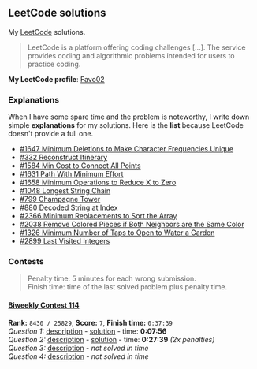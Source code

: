 ## LeetCode solutions

My [LeetCode](https://leetcode.com/problemset/all/) solutions.

> LeetCode is a platform offering coding challenges [...]. The service provides coding and algorithmic problems intended for users to practice coding.

**My LeetCode profile**: [Favo02](https://leetcode.com/Favo02/)

### Explanations

When I have some spare time and the problem is noteworthy, I write down simple **explanations** for my solutions. Here is the **list** because LeetCode doesn't provide a full one.

- [#1647 Minimum Deletions to Make Character Frequencies Unique](https://leetcode.com/problems/minimum-deletions-to-make-character-frequencies-unique/solutions/4034903/python-1647-solution-169-ms-70-45-15-mb-15-91/)
- [#332 Reconstruct Itinerary](https://leetcode.com/problems/reconstruct-itinerary/solutions/4045578/python3-332-solution-80-ms-89-82-17-mb-44-43/)
- [#1584 Min Cost to Connect All Points](https://leetcode.com/problems/min-cost-to-connect-all-points/solutions/4047087/python3-1584-solution-642-ms-96-86-17-mb-96-12/)
- [#1631 Path With Minimum Effort](https://leetcode.com/problems/path-with-minimum-effort/solutions/4053126/python3-1631-solution-796-ms-43-26-19-mb-41-14/)
- [#1658 Minimum Operations to Reduce X to Zero](https://leetcode.com/problems/minimum-operations-to-reduce-x-to-zero/solutions/4078314/python3-1658-solution-1999-ms-5-00-30-mb-28-76/)
- [#1048 Longest String Chain](https://leetcode.com/problems/longest-string-chain/solutions/4080416/python3-1048-solution-1018-ms-31-21-17-mb-77-76/)
- [#799 Champagne Tower](https://leetcode.com/problems/champagne-tower/solutions/4085231/python3-799-solution-69-ms-97-66-16-mb-90-79/)
- [#880 Decoded String at Index](https://leetcode.com/problems/decoded-string-at-index/solutions/4105170/python3-880-solution-34-ms-76-81-16-mb-92-66/)
- [#2366 Minimum Replacements to Sort the Array](https://leetcode.com/problems/minimum-replacements-to-sort-the-array/solutions/4116578/python3-2366-solution-502-ms-22-97-28-mb-75-13/)
- [#2038 Remove Colored Pieces if Both Neighbors are the Same Color](https://leetcode.com/problems/remove-colored-pieces-if-both-neighbors-are-the-same-color/solutions/4120446/python3-2038-solution-196-ms-62-83-17-mb-65-73/)
- [#1326 Minimum Number of Taps to Open to Water a Garden](https://leetcode.com/problems/minimum-number-of-taps-to-open-to-water-a-garden/solutions/4130908/python3-1326-solution-122-ms-74-71-18-mb-21-84/)
- [#2899 Last Visited Integers](https://leetcode.com/problems/last-visited-integers/solutions/4168327/python3-2899-solution-52-ms-16-mb/)

### Contests

> Penalty time: 5 minutes for each wrong submission.\
> Finish time: time of the last solved problem plus penalty time.

#### [Biweekly Contest 114](https://leetcode.com/contest/biweekly-contest-114/)

**Rank:** `8430 / 25829`, **Score:** `7`, **Finish time:** `0:37:39`\
_Question 1:_ [description](https://leetcode.com/problems/minimum-operations-to-collect-elements/) - [solution](./solved/2869.MinimumOperationsToCollectElements.py) - time: **0:07:56**\
_Question 2:_ [description](https://leetcode.com/problems/minimum-number-of-operations-to-make-array-empty/) - [solution](./solved/2870.MinimumNumberOfOperationsToMakeArrayEmpty.py) - time: **0:27:39** _(2x penalties)_\
_Question 3:_ [description](https://leetcode.com/problems/split-array-into-maximum-number-of-subarrays/) - _not solved in time_\
_Question 4:_ [description](https://leetcode.com/problems/maximum-number-of-k-divisible-components/) - _not solved in time_

